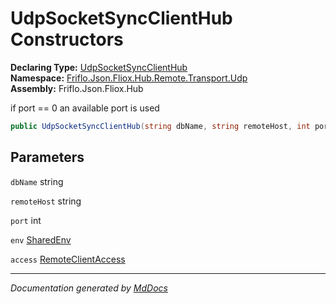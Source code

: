 ﻿<!--  
  <auto-generated>   
    The contents of this file were generated by a tool.  
    Changes to this file may be list if the file is regenerated  
  </auto-generated>   
-->

# UdpSocketSyncClientHub Constructors

**Declaring Type:** [UdpSocketSyncClientHub](../index.md)  
**Namespace:** [Friflo.Json.Fliox.Hub.Remote.Transport.Udp](../../index.md)  
**Assembly:** Friflo.Json.Fliox.Hub

if port \=\= 0 an available port is used

```csharp
public UdpSocketSyncClientHub(string dbName, string remoteHost, int port = 0, SharedEnv env = , RemoteClientAccess access = RemoteClientAccess.Multi);
```

## Parameters

`dbName`  string

`remoteHost`  string

`port`  int

`env`  [SharedEnv](../../../../../Host/SharedEnv/index.md)

`access`  [RemoteClientAccess](../../../../RemoteClientAccess/index.md)

___

*Documentation generated by [MdDocs](https://github.com/ap0llo/mddocs)*
